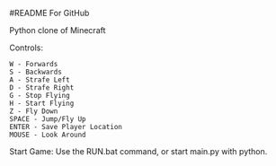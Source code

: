 #README For GitHub

Python clone of Minecraft

Controls:

	W - Forwards
	S - Backwards
	A - Strafe Left
	D - Strafe Right
	G - Stop Flying
	H - Start Flying
	Z - Fly Down
	SPACE - Jump/Fly Up
	ENTER - Save Player Location
	MOUSE - Look Around

Start Game:
	Use the RUN.bat command, or start main.py with python.